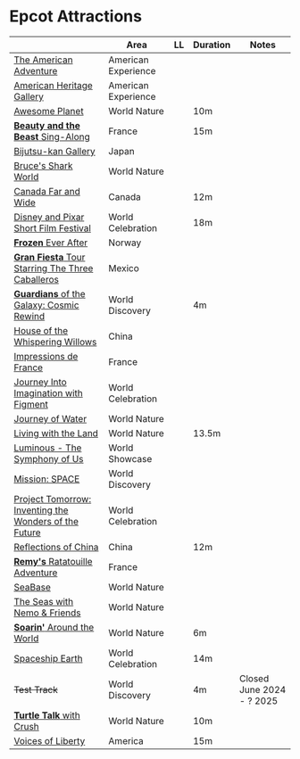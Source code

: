 # Epcot Attractions


|           | Area | LL | Duration | Notes |
|-----------|------|----|----------|-------|
|[The American Adventure](https://disneyworld.disney.go.com/attractions/epcot/american-adventure/)|American Experience| | | |
|[American Heritage Gallery](https://disneyworld.disney.go.com/attractions/epcot/american-heritage-gallery/)|American Experience| | | |
|[Awesome Planet](https://disneyworld.disney.go.com/attractions/epcot/the-land-awesome-planet/)|World Nature| |10m| |
|[**Beauty and the Beast** Sing-Along](https://disneyworld.disney.go.com/attractions/epcot/beauty-and-the-beast-sing-along/)|France| |15m| |
|[Bijutsu-kan Gallery](https://disneyworld.disney.go.com/attractions/epcot/bijutsu-kan-gallery/)|Japan| | | |
|[Bruce's Shark World](https://disneyworld.disney.go.com/attractions/epcot/bruces-shark-world/)|World Nature| | |
|[Canada Far and Wide](https://disneyworld.disney.go.com/attractions/epcot/canada-far-and-wide/)|Canada| |12m| |
|[Disney and Pixar Short Film Festival](https://disneyworld.disney.go.com/attractions/epcot/disney-pixar-short-film-festival/)|World Celebration| |18m| |
|[**Frozen** Ever After](https://disneyworld.disney.go.com/attractions/epcot/frozen-ever-after/)|Norway| | | |
|[**Gran Fiesta** Tour Starring The Three Caballeros](https://disneyworld.disney.go.com/attractions/epcot/gran-fiesta-tour-starring-three-caballeros/)|Mexico| | | |
|[**Guardians** of the Galaxy: Cosmic Rewind](https://disneyworld.disney.go.com/attractions/epcot/guardians-of-the-galaxy-cosmic-rewind/)|World Discovery| |4m| |
|[House of the Whispering Willows](https://disneyworld.disney.go.com/attractions/epcot/house-of-the-whispering-willows-gallery/)|China| | | |
|[Impressions de France](https://disneyworld.disney.go.com/attractions/epcot/impressions-de-france/)|France| | | |
|[Journey Into Imagination with Figment](https://disneyworld.disney.go.com/attractions/epcot/journey-into-imagination-with-figment/)|World Celebration| | | |
|[Journey of Water](https://disneyworld.disney.go.com/attractions/epcot/journey-of-water/)|World Nature| | | |
|[Living with the Land](https://disneyworld.disney.go.com/attractions/epcot/living-with-the-land/)|World Nature| |13.5m| |
|[Luminous - The Symphony of Us](https://disneyworld.disney.go.com/entertainment/epcot/luminous-the-symphony-us/)|World Showcase| | | |
|[Mission: SPACE](https://disneyworld.disney.go.com/attractions/epcot/mission-space/)|World Discovery| | | |
|[Project Tomorrow: Inventing the Wonders of the Future](https://disneyworld.disney.go.com/attractions/epcot/project-tomorrow-inventing-the-wonders-of-the-future/)|World Celebration| | |
|[Reflections of China](https://disneyworld.disney.go.com/attractions/epcot/reflections-of-china/)|China| |12m| |
|[**Remy's** Ratatouille Adventure](https://disneyworld.disney.go.com/attractions/epcot/remys-ratatouille-adventure/)|France| | | |
|[SeaBase](https://disneyworld.disney.go.com/attractions/epcot/sea-base/)|World Nature| | | |
|[The Seas with Nemo & Friends](https://disneyworld.disney.go.com/attractions/epcot/seas-with-nemo-and-friends/)|World Nature| | | |
|[**Soarin'** Around the World](https://disneyworld.disney.go.com/attractions/epcot/soarin-around-world/)|World Nature| |6m| |
|[Spaceship Earth](https://disneyworld.disney.go.com/attractions/epcot/spaceship-earth/)|World Celebration| |14m| |
|~~Test Track~~|World Discovery| |4m|Closed June 2024 - ? 2025|
|[**Turtle Talk** with Crush](https://disneyworld.disney.go.com/attractions/epcot/turtle-talk-with-crush/)|World Nature| |10m| |
|[Voices of Liberty](https://disneyworld.disney.go.com/entertainment/epcot/voices-of-liberty/)|America| |15m| |

